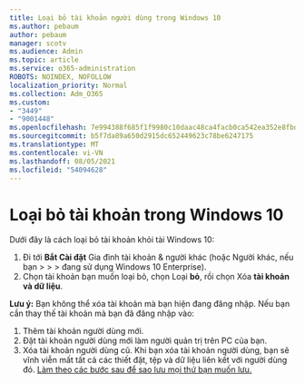```yaml
---
title: Loại bỏ tài khoản người dùng trong Windows 10
ms.author: pebaum
author: pebaum
manager: scotv
ms.audience: Admin
ms.topic: article
ms.service: o365-administration
ROBOTS: NOINDEX, NOFOLLOW
localization_priority: Normal
ms.collection: Adm_O365
ms.custom:
- "3449"
- "9001448"
ms.openlocfilehash: 7e994388f685f1f9980c10daac48ca4facb0ca542ea352e8fbd31bf451cff305
ms.sourcegitcommit: b5f7da89a650d2915dc652449623c78be6247175
ms.translationtype: MT
ms.contentlocale: vi-VN
ms.lasthandoff: 08/05/2021
ms.locfileid: "54094628"
---
```

# <a name="remove-an-account-in-windows-10"></a>Loại bỏ tài khoản trong Windows 10

Dưới đây là cách loại bỏ tài khoản khỏi tài Windows 10:

1. Đi tới **Bắt Cài đặt** Gia đình tài khoản & người khác (hoặc Người khác, nếu bạn  >    >    >   đang sử dụng Windows 10 Enterprise). 
2. Chọn tài khoản bạn muốn loại bỏ, chọn Loại **bỏ**, rồi chọn Xóa **tài khoản và dữ liệu**.
 
**Lưu ý:** Bạn không thể xóa tài khoản mà bạn hiện đang đăng nhập.  Nếu bạn cần thay thế tài khoản mà bạn đã đăng nhập vào:

1. Thêm tài khoản người dùng mới.
2. Đặt tài khoản người dùng mới làm người quản trị trên PC của bạn.
3. Xóa tài khoản người dùng cũ. Khi bạn xóa tài khoản người dùng, bạn sẽ vĩnh viễn mất tất cả các thiết đặt, tệp và dữ liệu liên kết với người dùng đó. [Làm theo các bước sau để sao lưu mọi thứ bạn muốn lưu.](https://support.microsoft.com/help/4027408/windows-10-backup-and-restore)
